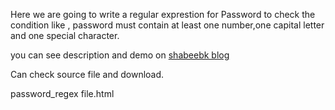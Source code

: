 Here we are going to write a regular exprestion for Password to check the condition like , password must contain at least one number,one capital letter and one special character.



  you can see description and demo on <a href="http://shabeebk.com/blog/regular-expression-for-at-least-one-number-capital-letter-and-a-special-character/" target="_blank">shabeebk blog</a> 


Can check source file and download. 

password_regex file.html



